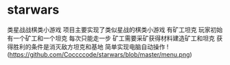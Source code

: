 # starwars
类星战战棋类小游戏
项目主要实现了类似星战的棋类小游戏 有矿工坦克 玩家初始有一个矿工和一个坦克 每次只能走一步 矿工需要采矿获得材料建造矿工和坦克 获得胜利的条件是消灭敌方坦克和基地 简单实现电脑自动操作
!(https://github.com/Coccccode/starwars/blob/master/menu.png)
